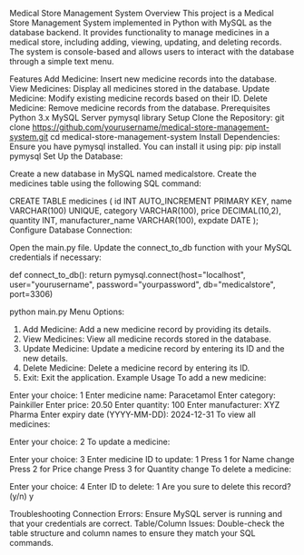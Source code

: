 Medical Store Management System
Overview
This project is a Medical Store Management System implemented in Python with MySQL as the database backend. It provides functionality to manage medicines in a medical store, including adding, viewing, updating, and deleting records. The system is console-based and allows users to interact with the database through a simple text menu.

Features
Add Medicine: Insert new medicine records into the database.
View Medicines: Display all medicines stored in the database.
Update Medicine: Modify existing medicine records based on their ID.
Delete Medicine: Remove medicine records from the database.
Prerequisites
Python 3.x
MySQL Server
pymysql library
Setup
Clone the Repository:
git clone https://github.com/yourusername/medical-store-management-system.git
cd medical-store-management-system
Install Dependencies: Ensure you have pymysql installed. You can install it using pip:
pip install pymysql
Set Up the Database:

Create a new database in MySQL named medicalstore.
Create the medicines table using the following SQL command:

CREATE TABLE medicines (
    id INT AUTO_INCREMENT PRIMARY KEY,
    name VARCHAR(100) UNIQUE,
    category VARCHAR(100),
    price DECIMAL(10,2),
    quantity INT,
    manufacturer_name VARCHAR(100),
    expdate DATE
);
Configure Database Connection:

Open the main.py file.
Update the connect_to_db function with your MySQL credentials if necessary:

def connect_to_db():
    return pymysql.connect(host="localhost", user="yourusername", password="yourpassword", db="medicalstore", port=3306)


python main.py
Menu Options:

1. Add Medicine: Add a new medicine record by providing its details.
2. View Medicines: View all medicine records stored in the database.
3. Update Medicine: Update a medicine record by entering its ID and the new details.
4. Delete Medicine: Delete a medicine record by entering its ID.
5. Exit: Exit the application.
Example Usage
To add a new medicine:

Enter your choice: 1
Enter medicine name: Paracetamol
Enter category: Painkiller
Enter price: 20.50
Enter quantity: 100
Enter manufacturer: XYZ Pharma
Enter expiry date (YYYY-MM-DD): 2024-12-31
To view all medicines:

Enter your choice: 2
To update a medicine:


Enter your choice: 3
Enter medicine ID to update: 1
Press 1 for Name change
Press 2 for Price change
Press 3 for Quantity change
To delete a medicine:

Enter your choice: 4
Enter ID to delete: 1
Are you sure to delete this record? (y/n) y


Troubleshooting
Connection Errors: Ensure MySQL server is running and that your credentials are correct.
Table/Column Issues: Double-check the table structure and column names to ensure they match your SQL commands.








